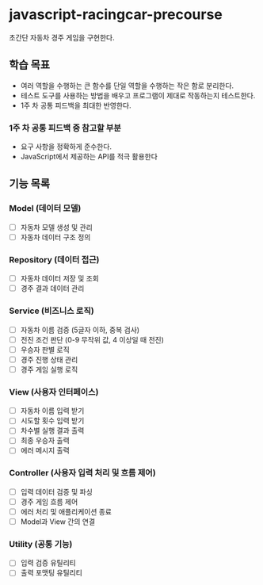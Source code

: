 # javascript-racingcar-precourse

초간단 자동차 경주 게임을 구현한다.

## 학습 목표

- 여러 역할을 수행하는 큰 함수를 단일 역할을 수행하는 작은 함로 분리한다.
- 테스트 도구를 사용하는 방법을 배우고 프로그램이 제대로 작동하는지 테스트한다.
- 1주 차 공통 피드백을 최대한 반영한다.


### 1주 차 공통 피드백 중 참고할 부분

- 요구 사항을 정확하게 준수한다.
- JavaScript에서 제공하는 API를 적극 활용한다


## 기능 목록

### Model (데이터 모델)
- [ ] 자동차 모델 생성 및 관리
- [ ] 자동차 데이터 구조 정의

### Repository (데이터 접근)
- [ ] 자동차 데이터 저장 및 조회
- [ ] 경주 결과 데이터 관리

### Service (비즈니스 로직)
- [ ] 자동차 이름 검증 (5글자 이하, 중복 검사)
- [ ] 전진 조건 판단 (0-9 무작위 값, 4 이상일 때 전진)
- [ ] 우승자 판별 로직
- [ ] 경주 진행 상태 관리
- [ ] 경주 게임 실행 로직

### View (사용자 인터페이스)
- [ ] 자동차 이름 입력 받기
- [ ] 시도할 횟수 입력 받기
- [ ] 차수별 실행 결과 출력
- [ ] 최종 우승자 출력
- [ ] 에러 메시지 출력

### Controller (사용자 입력 처리 및 흐름 제어)
- [ ] 입력 데이터 검증 및 파싱
- [ ] 경주 게임 흐름 제어
- [ ] 에러 처리 및 애플리케이션 종료
- [ ] Model과 View 간의 연결

### Utility (공통 기능)
- [ ] 입력 검증 유틸리티
- [ ] 출력 포맷팅 유틸리티